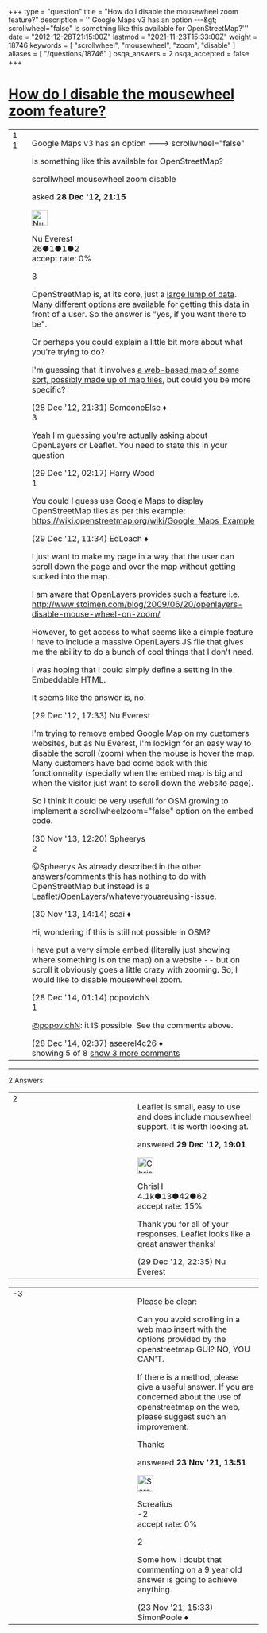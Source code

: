 +++
type = "question"
title = "How do I disable the mousewheel zoom feature?"
description = '''Google Maps v3 has an option ---&amp;gt; scrollwheel=&quot;false&quot; Is something like this available for OpenStreetMap?'''
date = "2012-12-28T21:15:00Z"
lastmod = "2021-11-23T15:33:00Z"
weight = 18746
keywords = [ "scrollwheel", "mousewheel", "zoom", "disable" ]
aliases = [ "/questions/18746" ]
osqa_answers = 2
osqa_accepted = false
+++

<div class="headNormal">

# [How do I disable the mousewheel zoom feature?](/questions/18746/how-do-i-disable-the-mousewheel-zoom-feature)

</div>

<div id="main-body">

<div id="askform">

<table id="question-table" style="width:100%;">
<colgroup>
<col style="width: 50%" />
<col style="width: 50%" />
</colgroup>
<tbody>
<tr>
<td style="width: 30px; vertical-align: top"><div class="vote-buttons">
<span id="post-18746-upvote" class="ajax-command post-vote up" rel="nofollow" title="I like this post (click again to cancel)"> </span>
<div id="post-18746-score" class="post-score" title="current number of votes">
1
</div>
<span id="post-18746-downvote" class="ajax-command post-vote down" rel="nofollow" title="I dont like this post (click again to cancel)"> </span> <span id="favorite-mark" class="ajax-command favorite-mark" rel="nofollow" title="mark/unmark this question as favorite (click again to cancel)"> </span>
<div id="favorite-count" class="favorite-count">
1
</div>
</div></td>
<td><div id="item-right">
<div class="question-body">
<p>Google Maps v3 has an option ---&gt; scrollwheel="false"</p>
<p>Is something like this available for OpenStreetMap?</p>
</div>
<div id="question-tags" class="tags-container tags">
<span class="post-tag tag-link-scrollwheel" rel="tag" title="see questions tagged &#39;scrollwheel&#39;">scrollwheel</span> <span class="post-tag tag-link-mousewheel" rel="tag" title="see questions tagged &#39;mousewheel&#39;">mousewheel</span> <span class="post-tag tag-link-zoom" rel="tag" title="see questions tagged &#39;zoom&#39;">zoom</span> <span class="post-tag tag-link-disable" rel="tag" title="see questions tagged &#39;disable&#39;">disable</span>
</div>
<div id="question-controls" class="post-controls">
&#10;</div>
<div class="post-update-info-container">
<div class="post-update-info post-update-info-user">
<p>asked <strong>28 Dec '12, 21:15</strong></p>
<img src="https://secure.gravatar.com/avatar/64b5f1cb59bb94fd6c2661393666291a?s=32&amp;d=identicon&amp;r=g" class="gravatar" width="32" height="32" alt="Nu%20Everest&#39;s gravatar image" />
<p><span>Nu Everest</span><br />
<span class="score" title="26 reputation points">26</span><span title="1 badges"><span class="badge1">●</span><span class="badgecount">1</span></span><span title="1 badges"><span class="silver">●</span><span class="badgecount">1</span></span><span title="2 badges"><span class="bronze">●</span><span class="badgecount">2</span></span><br />
<span class="accept_rate" title="Rate of the user&#39;s accepted answers">accept rate:</span> <span title="Nu Everest has no accepted answers">0%</span></p>
</div>
</div>
<div id="comments-container-18746" class="comments-container">
<span id="18747"></span>
<div id="comment-18747" class="comment">
<div id="post-18747-score" class="comment-score">
3
</div>
<div class="comment-text">
<p>OpenStreetMap is, at its core, just a <a href="http://planet.osm.org/">large lump of data</a>. <a href="https://wiki.openstreetmap.org/wiki/Maps">Many different options</a> are available for getting this data in front of a user. So the answer is "yes, if you want there to be".</p>
<p>Or perhaps you could explain a little bit more about what you're trying to do?<br />
</p>
<p>I'm guessing that it involves <a href="http://switch2osm.org/serving-tiles/">a web-based map of some sort, possibly made up of map tiles</a>, but could you be more specific?</p>
</div>
<div id="comment-18747-info" class="comment-info">
<span class="comment-age">(28 Dec '12, 21:31)</span> <span class="comment-user userinfo">SomeoneElse ♦</span>
</div>
</div>
<span id="18748"></span>
<div id="comment-18748" class="comment">
<div id="post-18748-score" class="comment-score">
3
</div>
<div class="comment-text">
<p>Yeah I'm guessing you're actually asking about OpenLayers or Leaflet. You need to state this in your question</p>
</div>
<div id="comment-18748-info" class="comment-info">
<span class="comment-age">(29 Dec '12, 02:17)</span> <span class="comment-user userinfo">Harry Wood</span>
</div>
</div>
<span id="18750"></span>
<div id="comment-18750" class="comment">
<div id="post-18750-score" class="comment-score">
1
</div>
<div class="comment-text">
<p>You could I guess use Google Maps to display OpenStreetMap tiles as per this example: <a href="https://wiki.openstreetmap.org/wiki/Google_Maps_Example">https://wiki.openstreetmap.org/wiki/Google_Maps_Example</a></p>
</div>
<div id="comment-18750-info" class="comment-info">
<span class="comment-age">(29 Dec '12, 11:34)</span> <span class="comment-user userinfo">EdLoach ♦</span>
</div>
</div>
<span id="18755"></span>
<div id="comment-18755" class="comment not_top_scorer">
<div id="post-18755-score" class="comment-score">
&#10;</div>
<div class="comment-text">
<p>I just want to make my page in a way that the user can scroll down the page and over the map without getting sucked into the map.</p>
<p>I am aware that OpenLayers provides such a feature i.e. <a href="http://www.stoimen.com/blog/2009/06/20/openlayers-disable-mouse-wheel-on-zoom/">http://www.stoimen.com/blog/2009/06/20/openlayers-disable-mouse-wheel-on-zoom/</a></p>
<p>However, to get access to what seems like a simple feature I have to include a massive OpenLayers JS file that gives me the ability to do a bunch of cool things that I don't need.</p>
<p>I was hoping that I could simply define a setting in the Embeddable HTML.</p>
<p>It seems like the answer is, no.</p>
</div>
<div id="comment-18755-info" class="comment-info">
<span class="comment-age">(29 Dec '12, 17:33)</span> <span class="comment-user userinfo">Nu Everest</span>
</div>
</div>
<span id="28613"></span>
<div id="comment-28613" class="comment not_top_scorer">
<div id="post-28613-score" class="comment-score">
&#10;</div>
<div class="comment-text">
<p>I'm trying to remove embed Google Map on my customers websites, but as Nu Everest, I'm lookign for an easy way to disable the scroll (zoom) when the mouse is hover the map. Many customers have bad come back with this fonctionnality (specially when the embed map is big and when the visitor just want to scroll down the website page).</p>
<p>So I think it could be very usefull for OSM growing to implement a scrollwheelzoom="false" option on the embed code.</p>
</div>
<div id="comment-28613-info" class="comment-info">
<span class="comment-age">(30 Nov '13, 12:20)</span> <span class="comment-user userinfo">Spheerys</span>
</div>
</div>
<span id="28614"></span>
<div id="comment-28614" class="comment">
<div id="post-28614-score" class="comment-score">
2
</div>
<div class="comment-text">
<p><span></span><span>@Spheerys</span> As already described in the other answers/comments this has nothing to do with OpenStreetMap but instead is a Leaflet/OpenLayers/whateveryouareusing-issue.</p>
</div>
<div id="comment-28614-info" class="comment-info">
<span class="comment-age">(30 Nov '13, 14:14)</span> <span class="comment-user userinfo">scai ♦</span>
</div>
</div>
<span id="39861"></span>
<div id="comment-39861" class="comment not_top_scorer">
<div id="post-39861-score" class="comment-score">
&#10;</div>
<div class="comment-text">
<p>Hi, wondering if this is still not possible in OSM?</p>
<p>I have put a very simple embed (literally just showing where something is on the map) on a website -- but on scroll it obviously goes a little crazy with zooming. So, I would like to disable mousewheel zoom.</p>
</div>
<div id="comment-39861-info" class="comment-info">
<span class="comment-age">(28 Dec '14, 01:14)</span> <span class="comment-user userinfo">popovichN</span>
</div>
</div>
<span id="39862"></span>
<div id="comment-39862" class="comment">
<div id="post-39862-score" class="comment-score">
1
</div>
<div class="comment-text">
<p><a href="https://help.openstreetmap.org/users/10228/popovichn">@popovichN</a>: it IS possible. See the comments above.</p>
</div>
<div id="comment-39862-info" class="comment-info">
<span class="comment-age">(28 Dec '14, 02:37)</span> <span class="comment-user userinfo">aseerel4c26 ♦</span>
</div>
</div>
</div>
<div id="comment-tools-18746" class="comment-tools">
<span class="comments-showing"> showing 5 of 8 </span> <a href="#" class="show-all-comments-link">show 3 more comments</a>
</div>
<div class="clear">
&#10;</div>
<div id="comment-18746-form-container" class="comment-form-container">
&#10;</div>
<div class="clear">
&#10;</div>
</div></td>
</tr>
</tbody>
</table>

------------------------------------------------------------------------

<div class="tabBar">

<span id="sort-top"></span>

<div class="headQuestions">

2 Answers:

</div>

</div>

<span id="18757"></span>

<div id="answer-container-18757" class="answer">

<table style="width:100%;">
<colgroup>
<col style="width: 50%" />
<col style="width: 50%" />
</colgroup>
<tbody>
<tr>
<td style="width: 30px; vertical-align: top"><div class="vote-buttons">
<span id="post-18757-upvote" class="ajax-command post-vote up" rel="nofollow" title="I like this post (click again to cancel)"> </span>
<div id="post-18757-score" class="post-score" title="current number of votes">
2
</div>
<span id="post-18757-downvote" class="ajax-command post-vote down" rel="nofollow" title="I dont like this post (click again to cancel)"> </span>
</div></td>
<td><div class="item-right">
<div class="answer-body">
<p>Leaflet is small, easy to use and does include mousewheel support. It is worth looking at.</p>
</div>
<div class="answer-controls post-controls">
&#10;</div>
<div class="post-update-info-container">
<div class="post-update-info post-update-info-user">
<p>answered <strong>29 Dec '12, 19:01</strong></p>
<img src="https://secure.gravatar.com/avatar/b906204accce0fd58bc408b22bae01f2?s=32&amp;d=identicon&amp;r=g" class="gravatar" width="32" height="32" alt="ChrisH&#39;s gravatar image" />
<p><span>ChrisH</span><br />
<span class="score" title="4075 reputation points"><span>4.1k</span></span><span title="13 badges"><span class="badge1">●</span><span class="badgecount">13</span></span><span title="42 badges"><span class="silver">●</span><span class="badgecount">42</span></span><span title="62 badges"><span class="bronze">●</span><span class="badgecount">62</span></span><br />
<span class="accept_rate" title="Rate of the user&#39;s accepted answers">accept rate:</span> <span title="ChrisH has 11 accepted answers">15%</span> </br></p>
</div>
</div>
<div id="comments-container-18757" class="comments-container">
<span id="18761"></span>
<div id="comment-18761" class="comment">
<div id="post-18761-score" class="comment-score">
&#10;</div>
<div class="comment-text">
<p>Thank you for all of your responses. Leaflet looks like a great answer thanks!</p>
</div>
<div id="comment-18761-info" class="comment-info">
<span class="comment-age">(29 Dec '12, 22:35)</span> <span class="comment-user userinfo">Nu Everest</span>
</div>
</div>
</div>
<div id="comment-tools-18757" class="comment-tools">
&#10;</div>
<div class="clear">
&#10;</div>
<div id="comment-18757-form-container" class="comment-form-container">
&#10;</div>
<div class="clear">
&#10;</div>
</div></td>
</tr>
</tbody>
</table>

</div>

<span id="82659"></span>

<div id="answer-container-82659" class="answer">

<table style="width:100%;">
<colgroup>
<col style="width: 50%" />
<col style="width: 50%" />
</colgroup>
<tbody>
<tr>
<td style="width: 30px; vertical-align: top"><div class="vote-buttons">
<span id="post-82659-upvote" class="ajax-command post-vote up" rel="nofollow" title="I like this post (click again to cancel)"> </span>
<div id="post-82659-score" class="post-score" title="current number of votes">
-3
</div>
<span id="post-82659-downvote" class="ajax-command post-vote down" rel="nofollow" title="I dont like this post (click again to cancel)"> </span>
</div></td>
<td><div class="item-right">
<div class="answer-body">
<p>Please be clear:</p>
<p>Can you avoid scrolling in a web map insert with the options provided by the openstreetmap GUI? NO, YOU CAN'T.</p>
<p>If there is a method, please give a useful answer. If you are concerned about the use of openstreetmap on the web, please suggest such an improvement.</p>
<p>Thanks</p>
</div>
<div class="answer-controls post-controls">
&#10;</div>
<div class="post-update-info-container">
<div class="post-update-info post-update-info-user">
<p>answered <strong>23 Nov '21, 13:51</strong></p>
<img src="https://secure.gravatar.com/avatar/236a38953ec302356f175c04e758394a?s=32&amp;d=identicon&amp;r=g" class="gravatar" width="32" height="32" alt="Screatius&#39;s gravatar image" />
<p><span>Screatius</span><br />
<span class="score" title="-2 reputation points">-2</span><br />
<span class="accept_rate" title="Rate of the user&#39;s accepted answers">accept rate:</span> <span title="Screatius has no accepted answers">0%</span></p>
</div>
</div>
<div id="comments-container-82659" class="comments-container">
<span id="82662"></span>
<div id="comment-82662" class="comment">
<div id="post-82662-score" class="comment-score">
2
</div>
<div class="comment-text">
<p>Some how I doubt that commenting on a 9 year old answer is going to achieve anything.</p>
</div>
<div id="comment-82662-info" class="comment-info">
<span class="comment-age">(23 Nov '21, 15:33)</span> <span class="comment-user userinfo">SimonPoole ♦</span>
</div>
</div>
</div>
<div id="comment-tools-82659" class="comment-tools">
&#10;</div>
<div class="clear">
&#10;</div>
<div id="comment-82659-form-container" class="comment-form-container">
&#10;</div>
<div class="clear">
&#10;</div>
</div></td>
</tr>
</tbody>
</table>

</div>

<div class="paginator-container-left">

</div>

</div>

</div>

